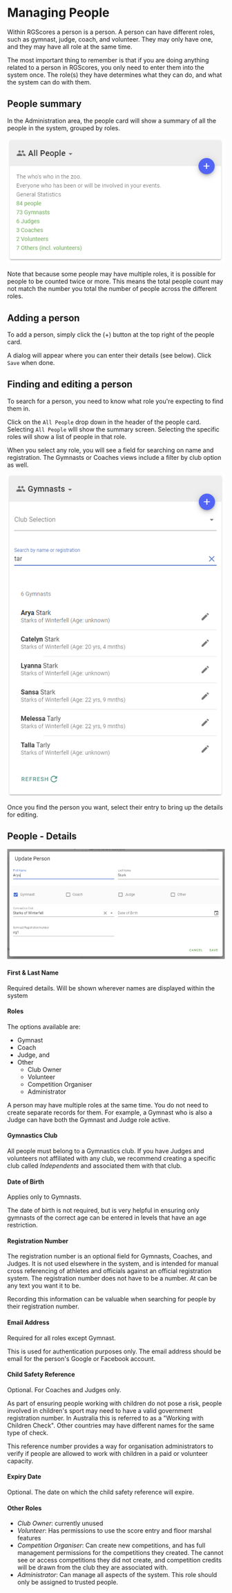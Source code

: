 # Managing People

Within RGScores a person is a person. A person can have different roles, such as gymnast, judge, coach, and volunteer. They may only have one, and they may have all role at the same time.

The most important thing to remember is that if you are doing anything related to a person in RGScores, you only need to enter them into the system once.  The role(s) they have determines what they can do, and what the system can do with them.

## People summary

In the Administration area, the people card will show a summary of all the people in the system, grouped by roles.

![People summary](./images/people-summary.png)

Note that because some people may have multiple roles, it is possible for people to be counted twice or more. This means the total people count may not match the number you total the number of people across the different roles.

## Adding a person

To add a person, simply click the (+) button at the top right of the people card.

A dialog will appear where you can enter their details (see below). Click `Save` when done.

## Finding and editing a person

To search for a person, you need to know what role you're expecting to find them in.

Click on the `All People` drop down in the header of the people card. Selecting `All People` wlll show the summary screen. Selecting the specific roles will show a list of people in that role.

When you select any role, you will see a field for searching on name and registration. The  Gymnasts or Coaches views include a filter by club option as well.

![Searching for a gymnast](./images/gymnast-search.png)

Once you find the person you want, select their entry to bring up the details for editing.

## People - Details

![Person details](./images//person-details.png)

#### First &amp; Last Name

Required details. Will be shown wherever names are displayed within the system

#### Roles

The options available are:

* Gymnast
* Coach
* Judge, and
* Other
  * Club Owner
  * Volunteer
  * Competition Organiser
  * Administrator

A person may have multiple roles at the same time. You do not need to create separate records for them. For example, a Gymnast who is also a Judge can have both the Gymnast and Judge role active.

#### Gymnastics Club

All people must belong to a Gymnastics club. If you have Judges and volunteers not affiliated with any club, we recommend creating a specific club called *Independents* and associated them with that club.

#### Date of Birth

Applies only to Gymnasts.

The date of birth is not required, but is very helpful in ensuring only gymnasts of the correct age can be entered in levels that have an age restriction.

#### Registration Number

The registration number is an optional field for Gymnasts, Coaches, and Judges. It is not used elsewhere in the system, and is intended for manual cross referencing of athletes and officials against an official registration system. The registration number does not have to be a number. At can be any text you want it to be.

Recording this information can be valuable when searching for people by their registration number.

#### Email Address

Required for all roles except Gymnast.

This is used for authentication purposes only. The email address should be email for the person's Google or Facebook account.

#### Child Safety Reference

Optional. For Coaches and Judges only.

As part of ensuring people working with children do not pose a risk, people involved in children's sport may need to have a valid government registration number. In Australia this is referred to as a "Working with Children Check". Other countries may have different names for the same type of check.

This reference number provides a way for organisation administrators to verify if people are allowed to work with children in a paid or volunteer capacity.

#### Expiry Date

Optional. The date on which the child safety reference will expire.

#### Other Roles

* *Club Owner*: currently unused
* *Volunteer*: Has permissions to use the score entry and floor marshal features
* *Competition Organiser*: Can create new competitions, and has full management permissions for the competitions they created. The cannot see or access competitions they did not create, and competition credits will be drawn from the club they are associated with.
* *Administrator*: Can manage all aspects of the system. This role should only be assigned to trusted people.
